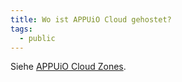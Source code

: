 ```yaml
---
title: Wo ist APPUiO Cloud gehostet?
tags:
  - public
---
```

Siehe [APPUiO Cloud Zones](https://products.docs.vshn.ch/products/appuio/cloud/zones.html).